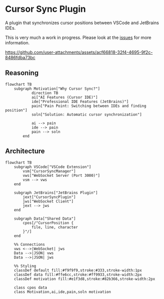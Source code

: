 # Cursor Sync Plugin

A plugin that synchronizes cursor positions between VSCode and JetBrains IDEs.

This is very much a work in progress. Please look at the [issues](https://github.com/andrewgazelka/cursor-sync/issues) for more information.

https://github.com/user-attachments/assets/acf66818-32f4-4695-9f2c-8486fdba73bc

## Reasoning

```mermaid
flowchart TB
    subgraph Motivation["Why Cursor Sync?"]
            direction TB
            ai["AI Features (Cursor IDE)"]
            ide["Professional IDE Features (JetBrains)"]
            pain["Pain Point: Switching between IDEs and finding position"]
            soln["Solution: Automatic cursor synchronization"]
            
            ai --> pain
            ide --> pain
            pain --> soln
        end
```

## Architecture

```mermaid
flowchart TB
    subgraph VSCode["VSCode Extension"]
        vsm["CursorSyncManager"]
        vws["WebSocket Server (Port 3000)"]
        vsm --> vws
    end
    
    subgraph JetBrains["JetBrains Plugin"]
        jext["CursorSyncPlugin"]
        jws["WebSocket Client"]
        jext --> jws
    end
    
    subgraph Data["Shared Data"]
        cpos[/"CursorPosition {
            file, line, character
        }"/]
    end
    
    %% Connections
    vws <-->|WebSocket| jws
    Data -->|JSON| vws
    Data -->|JSON| jws
    
    %% Styling
    classDef default fill:#f9f9f9,stroke:#333,stroke-width:1px
    classDef data fill:#ffe6cc,stroke:#ff9933,stroke-width:2px
    classDef motivation fill:#e1f3d8,stroke:#82b366,stroke-width:2px
    
    class cpos data
    class Motivation,ai,ide,pain,soln motivation
```

